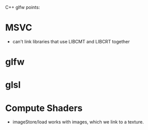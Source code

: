 C++ glfw points:

# MSVC
* can't link libraries that use LIBCMT and LIBCRT together

# glfw

# glsl

# Compute Shaders
* imageStore/load works with images, which we link to a texture.